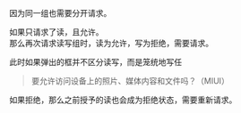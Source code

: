 因为同一组也需要分开请求。

如果只请求了读，且允许。  
那么再次请求读写组时，读为允许，写为拒绝，需要请求。

此时如果弹出的框并不区分读写，而是笼统地写任
> 要允许访问设备上的照片、媒体内容和文件吗？（MIUI）

如果拒绝，那么之前授予的读也会成为拒绝状态，需要重新请求。